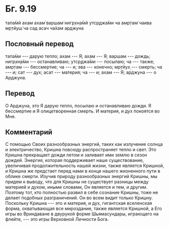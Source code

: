 # Бг. 9.19
тапа̄мй ахам ахам̇ варшам̇
нигр̣хн̣а̄мй утср̣джа̄ми ча
амр̣там̇ чаива мр̣тйуш́ ча
сад асач ча̄хам арджуна
## Пословный перевод

тапа̄ми --- дарую тепло; ахам --- Я; ахам --- Я; варшам --- дождь;
нигр̣хн̣а̄ми --- останавливаю; утср̣джа̄ми --- посылаю; ча --- также; амр̣там
--- бессмертие; ча --- и; эва --- конечно; мр̣тйух̣ --- смерть; ча --- и;
сат --- дух; асат --- материя; ча --- и; ахам --- Я; арджуна --- о
Арджуна.

## Перевод

О Арджуна, это Я дарую тепло, посылаю и останавливаю дожди. Я бессмертие
и Я олицетворенная смерть. И материя, и дух покоятся во Мне.

## Комментарий

С помощью Своих разнообразных энергий, таких как излучение солнца и
электричество, Кришна повсюду распространяет тепло и свет. Это Кришна
прекращает дожди летом и заливает ими землю в сезон дождей. Энергия,
которая поддерживает наше существование, увеличивая продолжительность
нашей жизни, также является Кришной, и Кришна же предстает перед нами в
конце нашего жизненного пути в облике смерти. Изучив природу
разнообразных энергий Кришны, мы придем к выводу, что для Кришны не
существует разницы между материей и духом, иными словами, Он является и
тем, и другим. Поэтому тот, кто полностью развил в себе сознание Кришны,
тоже не делает подобных разграничений. Он во всем видит только Кришну.
Поскольку Кришна --- это и материя, и дух, гигантская вселенская форма,
охватывающая все мироздание, также является Кришной, а Его игры во
Вриндаване в двурукой форме Шьямасундары, играющего на флейте, --- это
игры Верховной Личности Бога.

